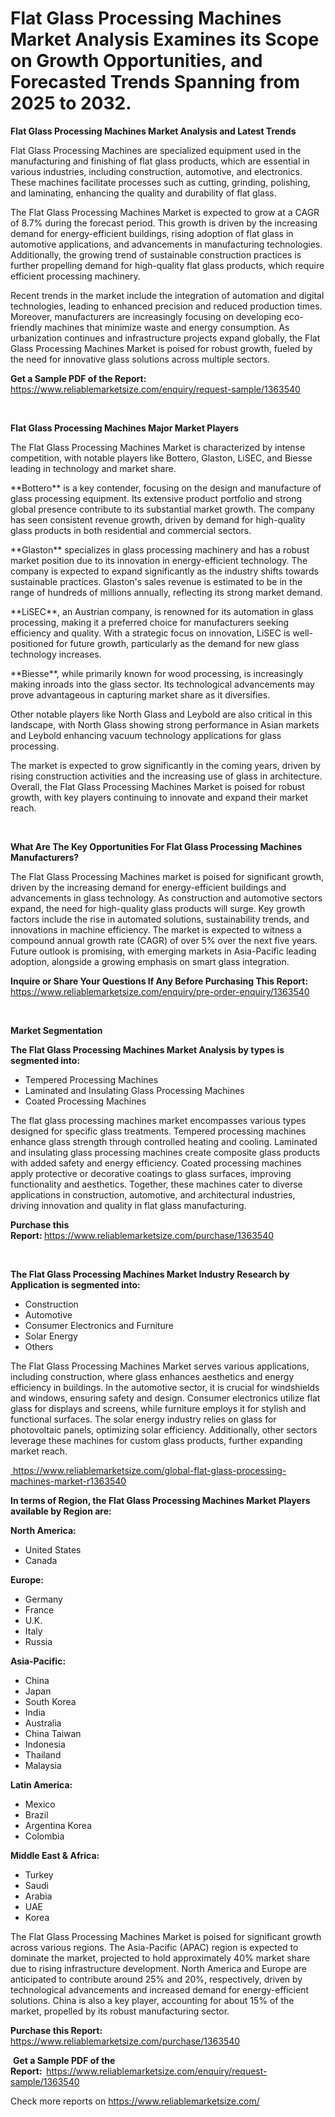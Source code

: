 <p><h1>Flat Glass Processing Machines Market Analysis Examines its Scope on Growth Opportunities, and Forecasted Trends Spanning from 2025 to 2032.</h1></p><p><strong>Flat Glass Processing Machines Market Analysis and Latest Trends</strong></p>
<p><p>Flat Glass Processing Machines are specialized equipment used in the manufacturing and finishing of flat glass products, which are essential in various industries, including construction, automotive, and electronics. These machines facilitate processes such as cutting, grinding, polishing, and laminating, enhancing the quality and durability of flat glass.</p><p>The Flat Glass Processing Machines Market is expected to grow at a CAGR of 8.7% during the forecast period. This growth is driven by the increasing demand for energy-efficient buildings, rising adoption of flat glass in automotive applications, and advancements in manufacturing technologies. Additionally, the growing trend of sustainable construction practices is further propelling demand for high-quality flat glass products, which require efficient processing machinery.</p><p>Recent trends in the market include the integration of automation and digital technologies, leading to enhanced precision and reduced production times. Moreover, manufacturers are increasingly focusing on developing eco-friendly machines that minimize waste and energy consumption. As urbanization continues and infrastructure projects expand globally, the Flat Glass Processing Machines Market is poised for robust growth, fueled by the need for innovative glass solutions across multiple sectors.</p></p>
<p><strong>Get a Sample PDF of the Report:&nbsp;</strong> <a href="https://www.reliablemarketsize.com/enquiry/request-sample/1363540?utm_campaign=2442&utm_medium=2&utm_source=Github&utm_content=ia&utm_term=12042025&utm_id=flat-glass-processing-machines">https://www.reliablemarketsize.com/enquiry/request-sample/1363540</a></p>
<p>&nbsp;</p>
<p><strong>Flat Glass Processing Machines Major Market Players</strong></p>
<p><p>The Flat Glass Processing Machines Market is characterized by intense competition, with notable players like Bottero, Glaston, LiSEC, and Biesse leading in technology and market share. </p><p>**Bottero** is a key contender, focusing on the design and manufacture of glass processing equipment. Its extensive product portfolio and strong global presence contribute to its substantial market growth. The company has seen consistent revenue growth, driven by demand for high-quality glass products in both residential and commercial sectors.</p><p>**Glaston** specializes in glass processing machinery and has a robust market position due to its innovation in energy-efficient technology. The company is expected to expand significantly as the industry shifts towards sustainable practices. Glaston's sales revenue is estimated to be in the range of hundreds of millions annually, reflecting its strong market demand.</p><p>**LiSEC**, an Austrian company, is renowned for its automation in glass processing, making it a preferred choice for manufacturers seeking efficiency and quality. With a strategic focus on innovation, LiSEC is well-positioned for future growth, particularly as the demand for new glass technology increases.</p><p>**Biesse**, while primarily known for wood processing, is increasingly making inroads into the glass sector. Its technological advancements may prove advantageous in capturing market share as it diversifies.</p><p>Other notable players like North Glass and Leybold are also critical in this landscape, with North Glass showing strong performance in Asian markets and Leybold enhancing vacuum technology applications for glass processing.</p><p>The market is expected to grow significantly in the coming years, driven by rising construction activities and the increasing use of glass in architecture. Overall, the Flat Glass Processing Machines Market is poised for robust growth, with key players continuing to innovate and expand their market reach.</p></p>
<p>&nbsp;</p>
<p><strong>What Are The Key Opportunities For Flat Glass Processing Machines Manufacturers?</strong></p>
<p><p>The Flat Glass Processing Machines market is poised for significant growth, driven by the increasing demand for energy-efficient buildings and advancements in glass technology. As construction and automotive sectors expand, the need for high-quality glass products will surge. Key growth factors include the rise in automated solutions, sustainability trends, and innovations in machine efficiency. The market is expected to witness a compound annual growth rate (CAGR) of over 5% over the next five years. Future outlook is promising, with emerging markets in Asia-Pacific leading adoption, alongside a growing emphasis on smart glass integration.</p></p>
<p><strong>Inquire or Share Your Questions If Any Before Purchasing This Report:</strong> <a href="https://www.reliablemarketsize.com/enquiry/pre-order-enquiry/1363540?utm_campaign=2442&utm_medium=2&utm_source=Github&utm_content=ia&utm_term=12042025&utm_id=flat-glass-processing-machines">https://www.reliablemarketsize.com/enquiry/pre-order-enquiry/1363540</a></p>
<p>&nbsp;</p>
<p><strong>Market Segmentation</strong></p>
<p><strong>The Flat Glass Processing Machines Market Analysis by types is segmented into:</strong></p>
<p><ul><li>Tempered Processing Machines</li><li>Laminated and Insulating Glass Processing Machines</li><li>Coated Processing Machines</li></ul></p>
<p><p>The flat glass processing machines market encompasses various types designed for specific glass treatments. Tempered processing machines enhance glass strength through controlled heating and cooling. Laminated and insulating glass processing machines create composite glass products with added safety and energy efficiency. Coated processing machines apply protective or decorative coatings to glass surfaces, improving functionality and aesthetics. Together, these machines cater to diverse applications in construction, automotive, and architectural industries, driving innovation and quality in flat glass manufacturing.</p></p>
<p><strong>Purchase this Report:&nbsp;</strong><a href="https://www.reliablemarketsize.com/purchase/1363540?utm_campaign=2442&utm_medium=2&utm_source=Github&utm_content=ia&utm_term=12042025&utm_id=flat-glass-processing-machines">https://www.reliablemarketsize.com/purchase/1363540</a></p>
<p>&nbsp;</p>
<p><strong>The Flat Glass Processing Machines Market Industry Research by Application is segmented into:</strong></p>
<p><ul><li>Construction</li><li>Automotive</li><li>Consumer Electronics and Furniture</li><li>Solar Energy</li><li>Others</li></ul></p>
<p><p>The Flat Glass Processing Machines Market serves various applications, including construction, where glass enhances aesthetics and energy efficiency in buildings. In the automotive sector, it is crucial for windshields and windows, ensuring safety and design. Consumer electronics utilize flat glass for displays and screens, while furniture employs it for stylish and functional surfaces. The solar energy industry relies on glass for photovoltaic panels, optimizing solar efficiency. Additionally, other sectors leverage these machines for custom glass products, further expanding market reach.</p></p>
<p><a href="https://www.reliablemarketsize.com/global-flat-glass-processing-machines-market-r1363540?utm_campaign=2442&utm_medium=2&utm_source=Github&utm_content=ia&utm_term=12042025&utm_id=flat-glass-processing-machines">&nbsp;https://www.reliablemarketsize.com/global-flat-glass-processing-machines-market-r1363540</a></p>
<p><strong>In terms of Region, the Flat Glass Processing Machines Market Players available by Region are:</strong></p>
<p>
    <p> <strong> North America: </strong>
        <ul>
            <li>United States</li>
            <li>Canada</li>
        </ul>
        </p> 
    <p> <strong> Europe: </strong>
        <ul>
            <li>Germany</li>
            <li>France</li>
            <li>U.K.</li>
            <li>Italy</li>
            <li>Russia</li>
        </ul>
        </p> 
    <p> <strong> Asia-Pacific: </strong>
        <ul>
            <li>China</li>
            <li>Japan</li>
            <li>South Korea</li>
            <li>India</li>
            <li>Australia</li>
            <li>China Taiwan</li>
            <li>Indonesia</li>
            <li>Thailand</li>
            <li>Malaysia</li>
        </ul>
        </p> 
    <p> <strong> Latin America: </strong>
        <ul>
            <li>Mexico</li>
            <li>Brazil</li>
            <li>Argentina Korea</li>
            <li>Colombia</li>
        </ul>
        </p> 
    <p> <strong> Middle East & Africa: </strong>
        <ul>
            <li>Turkey</li>
            <li>Saudi</li>
            <li>Arabia</li>
            <li>UAE</li>
            <li>Korea</li>
        </ul>
    </p>
    </p>
<p><p>The Flat Glass Processing Machines Market is poised for significant growth across various regions. The Asia-Pacific (APAC) region is expected to dominate the market, projected to hold approximately 40% market share due to rising infrastructure development. North America and Europe are anticipated to contribute around 25% and 20%, respectively, driven by technological advancements and increased demand for energy-efficient solutions. China is also a key player, accounting for about 15% of the market, propelled by its robust manufacturing sector.</p></p>
<p><strong>Purchase this Report: </strong><a href="https://www.reliablemarketsize.com/purchase/1363540?utm_campaign=2442&utm_medium=2&utm_source=Github&utm_content=ia&utm_term=12042025&utm_id=flat-glass-processing-machines">https://www.reliablemarketsize.com/purchase/1363540</a></p>
<p>&nbsp;<strong>Get a Sample PDF of the Report:&nbsp;&nbsp;</strong><a href="https://www.reliablemarketsize.com/enquiry/request-sample/1363540?utm_campaign=2442&utm_medium=2&utm_source=Github&utm_content=ia&utm_term=12042025&utm_id=flat-glass-processing-machines">https://www.reliablemarketsize.com/enquiry/request-sample/1363540</a></p>
<p><strong></strong></p>
<p>Check more reports on <a href="https://www.reliablemarketsize.com/?utm_campaign=2442&utm_medium=2&utm_source=Github&utm_content=ia&utm_term=12042025&utm_id=flat-glass-processing-machines">https://www.reliablemarketsize.com/</a></p>